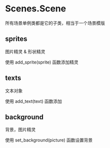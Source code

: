# Scenes.Scene

所有场景单例类都是它的子类，相当于一个场景模版

## sprites

图片精灵 & 形状精灵

使用 add\_sprite(sprite) 函数添加精灵

## texts

文本对象

使用 add\_text(text) 函数添加

## background

背景，图片精灵

使用 set\_background(picture) 函数设置背景



